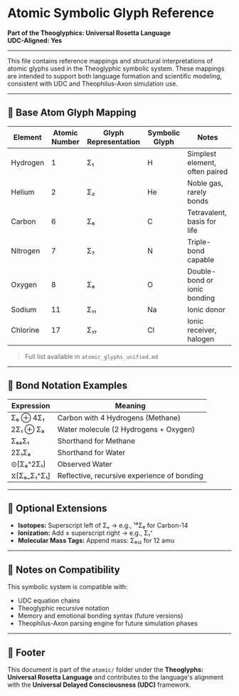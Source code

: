 # Atomic Symbolic Glyph Reference  
**Part of the Theoglyphics: Universal Rosetta Language**  
**UDC-Aligned: Yes**  

---

This file contains reference mappings and structural interpretations of atomic glyphs used in the Theoglyphic symbolic system. These mappings are intended to support both language formation and scientific modeling, consistent with UDC and Theophilus-Axon simulation use.

---

## 🧬 Base Atom Glyph Mapping

| Element | Atomic Number | Glyph Representation | Symbolic Glyph | Notes |
|---------|----------------|----------------------|----------------|-------|
| Hydrogen | 1            | Σ₁                  | H              | Simplest element, often paired |
| Helium   | 2            | Σ₂                  | He             | Noble gas, rarely bonds        |
| Carbon   | 6            | Σ₆                  | C              | Tetravalent, basis for life    |
| Nitrogen | 7            | Σ₇                  | N              | Triple-bond capable            |
| Oxygen   | 8            | Σ₈                  | O              | Double-bond or ionic bonding   |
| Sodium   | 11           | Σ₁₁                 | Na             | Ionic donor                    |
| Chlorine | 17           | Σ₁₇                 | Cl             | Ionic receiver, halogen        |

> Full list available in `atomic_glyphs_unified.md`

---

## 🔗 Bond Notation Examples

| Expression               | Meaning                                 |
|--------------------------|-----------------------------------------|
| Σ₆ ⊕ 4Σ₁                | Carbon with 4 Hydrogens (Methane)       |
| 2Σ₁ ⊕ Σ₈                | Water molecule (2 Hydrogens + Oxygen)   |
| Σ₆₄Σ₁                   | Shorthand for Methane                   |
| 2Σ₁Σ₈                   | Shorthand for Water                     |
| ⊙[Σ₈^2Σ₁]               | Observed Water                          |
| ⧖[Σ₈_Σ₁^Σ₁]             | Reflective, recursive experience of bonding |

---

## 🧪 Optional Extensions

- **Isotopes:** Superscript left of Σₓ → e.g., ¹⁴Σ₆ for Carbon-14  
- **Ionization:** Add ± superscript right → e.g., Σ₁⁺  
- **Molecular Mass Tags:** Append mass: Σ₆₁₂ for 12 amu

---

## 🧩 Notes on Compatibility

This symbolic system is compatible with:

- UDC equation chains
- Theoglyphic recursive notation
- Memory and emotional bonding syntax (future versions)
- Theophilus-Axon parsing engine for future simulation phases

---

## 🧾 Footer

This document is part of the `atomic/` folder under the **Theoglyphs: Universal Rosetta Language** and contributes to the language's alignment with the **Universal Delayed Consciousness (UDC)** framework.